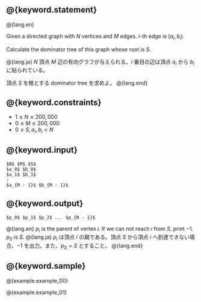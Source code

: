 ## @{keyword.statement}

@{lang.en}

Given a directed graph with $N$ vertices and $M$ edges. $i$-th edge is $(a_i, b_i)$.

Calculate the dominator tree of this graph whose root is $S$.

@{lang.ja}
$N$ 頂点 $M$ 辺の有向グラフが与えられる。$i$ 番目の辺は頂点 $a_i$ から $b_i$ に貼られている。

頂点 $S$ を根とする dominator tree を求めよ。
@{lang.end}

## @{keyword.constraints}

- $1 \leq N \leq 200,000$
- $0 \leq M \leq 200,000$
- $0 \leq S, a_i, b_i < N$

## @{keyword.input}

~~~
$N$ $M$ $S$
$a_0$ $b_0$
$a_1$ $b_1$
:
$a_{M - 1}$ $b_{M - 1}$
~~~

## @{keyword.output}

~~~
$p_0$ $p_1$ $p_2$ ... $p_{N - 1}$
~~~

@{lang.en}
$p_i$ is the parent of vertex $i$. If we can not reach $i$ from $S$, print $-1$. $p_S$ is $S$.
@{lang.ja}
$p_i$ は頂点 $i$ の親である。頂点 $S$ から頂点 $i$ へ到達できない場合、$-1$ を出力。また、$p_S = S$ とすること。
@{lang.end}


## @{keyword.sample}

@{example.example_00}

@{example.example_01}
